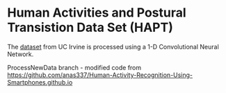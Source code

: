 # Human Activities and Postural Transistion Data Set (HAPT)
The [dataset](http://archive.ics.uci.edu/ml/datasets/Smartphone-Based+Recognition+of+Human+Activities+and+Postural+Transitions) from UC Irvine is processed using a 1-D Convolutional Neural Network.


ProcessNewData branch - modified code from https://github.com/anas337/Human-Activity-Recognition-Using-Smartphones.github.io
